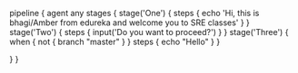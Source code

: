 pipeline {
         agent any
         stages {
                 stage('One') {
                 steps {
                     echo 'Hi, this is bhagi/Amber from edureka and welcome you to SRE classes'
                 }
                 }
                 stage('Two') {
                 steps {
                    input('Do you want to proceed?')
                 }
                 }
                 stage('Three') {
                 when {
                       not {
                            branch "master"
                       }
                 }
                 steps {
                       echo "Hello"
                 }
                 }
             
}
}
